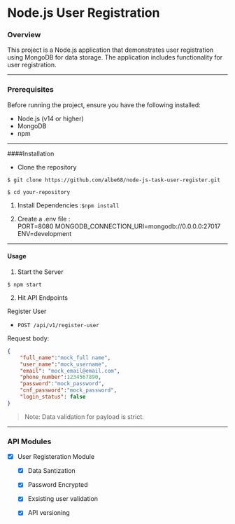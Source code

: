 # Node.js User Registration

### Overview

This project is a Node.js application that demonstrates user registration using MongoDB for data storage. The application includes functionality for user registration.

----
### Prerequisites

Before running the project, ensure you have the following installed:

- Node.js (v14 or higher)
- MongoDB
- npm
----
####Installation

- Clone the repository

```
$ git clone https://github.com/albe68/node-js-task-user-register.git
```
```
$ cd your-repository

```
1. Install Dependencies :`$npm install`

2. Create a .env file : 	
PORT=8080
MONGODB_CONNECTION_URI=mongodb://0.0.0.0:27017
ENV=development
----
#### Usage

1. Start the Server

`$ npm start`

2. Hit API Endpoints

Register User

- `POST /api/v1/register-user`

Request body:

```json
{
    "full_name":"mock_full name",
    "user_name":"mock_username",
    "email": "mock_email@email.com",
    "phone_number":1234567890,
    "password":"mock_password",
    "cnf_password":"mock_password",
    "login_status": false
}
```

>Note: Data validation for payload is strict.

----
### API Modules

- [x] User Registeration Module
    - [x] Data Santization
    - [x]  Password Encrypted
	- [x] Exsisting user validation
    - [x] API versioning









